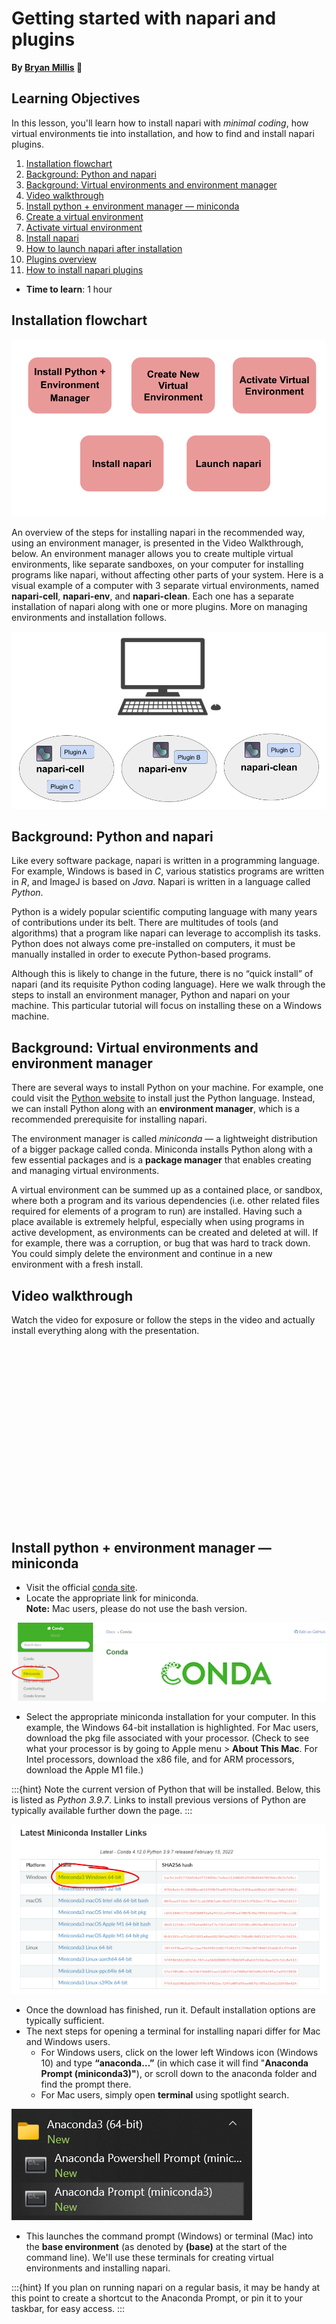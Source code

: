 Getting started with napari and plugins
=======================
**By [Bryan Millis](https://chanzuckerberg.github.io/napari-segmentation-workshop/preface/whomadethis.html#bryan-millis) 🔬**
## Learning Objectives

In this lesson, you'll learn how to install napari with *minimal coding*, how virtual environments tie into installation, and how to find and install napari plugins. 

1.  [Installation flowchart](#installation-flowchart)
2.  [Background: Python and napari](#background-python-and-napari)
3.  [Background: Virtual environments and environment manager](#background-virtual-environments-and-environment-manager)
4.  [Video walkthrough](#video-walkthrough)
5.  [Install python + environment manager — miniconda](#install-python--environment-manager--miniconda)
6.  [Create a virtual environment](./gettingstarted-2.md#create-a-virtual-environment)
7.  [Activate virtual environment](./gettingstarted-2.md#activate-virtual-environment)
8.  [Install napari](./gettingstarted-2.md#install-napari)
9.  [How to launch napari after installation](./gettingstarted-2.md#launching-napari-after-installation-session)
10.  [Plugins overview](./gettingstarted-3.md)
11.  [How to install napari plugins](./gettingstarted-3.md#plugin-installation-tutorial)

- **Time to learn**: 1 hour

## Installation flowchart

![napari installation flowchart](images/install_flowchart.png)

An overview of the steps for installing napari in the recommended way, using an environment manager, is presented in the Video Walkthrough, below. An environment manager allows you to create multiple virtual environments, like separate sandboxes, on your computer for installing programs like napari, without affecting other parts of your system. Here is a visual example of a computer with 3 separate virtual environments, named **napari-cell**, **napari-env**, and **napari-clean**. Each one has a separate installation of napari along with one or more plugins. More on managing environments and installation follows.

![Example of a computer with 3 virtual environments](images/environments.png)

## Background: Python and napari

Like every software package, napari is written in a programming language. For example, Windows is based in *C*, various statistics programs are written in *R*, and ImageJ is based on *Java*. Napari is written in a language called *Python*. 

Python is a widely popular scientific computing language with many years of contributions under its belt. There are multitudes of tools (and algorithms) that a program like napari can leverage to accomplish its tasks. Python does not always come pre-installed on computers, it must be manually installed in order to execute Python-based programs.  

Although this is likely to change in the future, there is no “quick install” of napari (and its requisite Python coding language). Here we walk through the steps to install an environment manager, Python and napari on your machine. This particular tutorial will focus on installing these on a Windows machine. 

## Background: Virtual environments and environment manager

There are several ways to install Python on your machine. For example, one could visit the [Python website](https://www.python.org/) to install just the Python language. Instead, we can install Python along with an **environment manager**, which is a recommended prerequisite for installing napari.  

The environment manager is called *miniconda* — a lightweight distribution of a bigger package called conda. Miniconda installs Python along with a few essential packages and is a **package manager** that enables creating and managing virtual environments. 

A virtual environment can be summed up as a contained place, or sandbox, where both a program and its various dependencies (i.e. other related files required for elements of a program to run) are installed. Having such a place available is extremely helpful, especially when using programs in active development, as environments can be created and deleted at will. If for example, there was a corruption, or bug that was hard to track down. You could simply delete the environment and continue in a new environment with a fresh install.

## Video walkthrough

Watch the video for exposure or follow the steps in the video and actually install everything along with the presentation. 

<script src="https://fast.wistia.com/embed/medias/oq63bmeubj.jsonp" async></script><script src="https://fast.wistia.com/assets/external/E-v1.js" async></script><div class="wistia_responsive_padding" style="padding:56.25% 0 0 0;position:relative;"><div class="wistia_responsive_wrapper" style="height:100%;left:0;position:absolute;top:0;width:100%;"><div class="wistia_embed wistia_async_oq63bmeubj seo=false videoFoam=true" style="height:100%;position:relative;width:100%"><div class="wistia_swatch" style="height:100%;left:0;opacity:0;overflow:hidden;position:absolute;top:0;transition:opacity 200ms;width:100%;"><img src="https://fast.wistia.com/embed/medias/oq63bmeubj/swatch" style="filter:blur(5px);height:100%;object-fit:contain;width:100%;" alt="" aria-hidden="true" onload="this.parentNode.style.opacity=1;" /></div></div></div></div>  

## Install python + environment manager — miniconda

- Visit the official [conda site](conda.io).
- Locate the appropriate link for miniconda.  
  **Note:** Mac users, please do not use the bash version. 

![Link to download miniconda](images/install-1.png)

- Select the appropriate miniconda installation for your computer. In this example, the Windows 64-bit installation is highlighted. For Mac users, download the pkg file associated with your processor. (Check to see what your processor is by going to Apple menu > **About This Mac**. For Intel processors, download the x86 file, and for ARM processors, download the Apple M1 file.)

:::{hint} 
Note the current version of Python that will be installed. Below, this is listed as *Python 3.9.7*. Links to install previous versions of Python are typically available further down the page.
:::

![Downloading miniconda for Windows](images/install-2.png)

- Once the download has finished, run it. Default installation options are typically sufficient.
- The next steps for opening a terminal for installing napari differ for Mac and Windows users.  
    - For Windows users, click on the lower left Windows icon (Windows 10) and type **“anaconda…”** (in which case it will find "**Anaconda Prompt (miniconda3)"**), or scroll down to the anaconda folder and find the prompt there.  
    - For Mac users, simply open **terminal** using spotlight search.

![Finding the Anaconda prompt](images/install-3.png)

- This launches the command prompt (Windows) or terminal (Mac) into the **base environment** (as denoted by **(base)** at the start of the command line). We'll use these terminals for creating virtual environments and installing napari.

:::{hint} 
If you plan on running napari on a regular basis, it may be handy at this point to create a shortcut to the Anaconda Prompt, or pin it to your taskbar, for easy access.
:::
